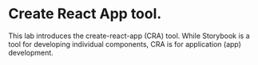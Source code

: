 # Create React App tool.

This lab introduces the create-react-app (CRA) tool. While Storybook is a tool for developing individual components, CRA is for application (app) development.
